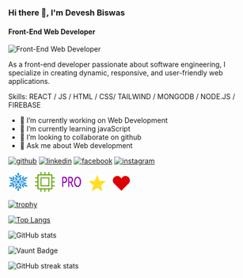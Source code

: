 ### Hi there 👋, I'm Devesh Biswas
#### Front-End Web Developer
![Front-End Web Developer](https://i.ibb.co/bRC5vhf/git-Banner-PNG.png)

As a front-end developer passionate about software engineering, I specialize in creating dynamic, responsive, and user-friendly web applications.

Skills:  REACT / JS / HTML / CSS/ TAILWIND / MONGODB / NODE.JS / FIREBASE

- 🔭 I’m currently working on Web Development 
- 🌱 I’m currently learning javaScript 
- 👯 I’m looking to collaborate on github 
- 💬 Ask me about Web development 


[<img src='https://cdn.jsdelivr.net/npm/simple-icons@3.0.1/icons/github.svg' alt='github' height='40'>](https://github.com/deveshbis)  [<img src='https://cdn.jsdelivr.net/npm/simple-icons@3.0.1/icons/linkedin.svg' alt='linkedin' height='40'>](https://www.linkedin.com/in/www.linkedin.com/in/devesh-biswas/)  [<img src='https://cdn.jsdelivr.net/npm/simple-icons@3.0.1/icons/facebook.svg' alt='facebook' height='40'>](https://www.facebook.com/https://www.facebook.com/pranta.theo/)  [<img src='https://cdn.jsdelivr.net/npm/simple-icons@3.0.1/icons/instagram.svg' alt='instagram' height='40'>](https://www.instagram.com/https://www.instagram.com/pranta_theo//)  

<a href='https://archiveprogram.github.com/'><img src='https://raw.githubusercontent.com/acervenky/animated-github-badges/master/assets/acbadge.gif' width='40' height='40'></a> <a href='https://docs.github.com/en/developers'><img src='https://raw.githubusercontent.com/acervenky/animated-github-badges/master/assets/devbadge.gif' width='40' height='40'></a> <a href='https://github.com/pricing'><img src='https://raw.githubusercontent.com/acervenky/animated-github-badges/master/assets/pro.gif' width='40' height='40'></a> <a href='https://stars.github.com/'><img src='https://raw.githubusercontent.com/acervenky/animated-github-badges/master/assets/starbadge.gif' width='35' height='35'></a> <a href='https://docs.github.com/en/github/supporting-the-open-source-community-with-github-sponsors'><img src='https://raw.githubusercontent.com/acervenky/animated-github-badges/master/assets/sponsorbadge.gif' width='35' height='35'></a> 

[![trophy](https://github-profile-trophy.vercel.app/?username=deveshbis)](https://github.com/ryo-ma/github-profile-trophy)

[![Top Langs](https://github-readme-stats.vercel.app/api/top-langs/?username=deveshbis)](https://github.com/anuraghazra/github-readme-stats)

![GitHub stats](https://github-readme-stats.vercel.app/api?username=deveshbis&show_icons=true&count_private=true)  

![Vaunt Badge](https://api.vaunt.dev/v1/github/entities/deveshbis/contributions?format=svg&private=true)  

![GitHub streak stats](https://streak-stats.demolab.com/?user=deveshbis)  

